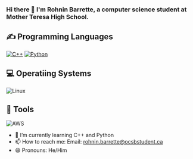 ### Hi there 👋 I'm Rohnin Barrette, a computer science student at Mother Teresa High School.

## ✍ Programming Languages
<p>
  <a href="https://github.com/search?q=user%3AMr-Coxall+language%3Acpp"><img alt="C++" src="https://custom-icon-badges.herokuapp.com/badge/C++-9C033A.svg?logo=cpp2&logoColor=white"></a>
  <a href="https://github.com/search?q=user%3AMr-Coxall+language%3Apython"><img alt="Python" src="https://img.shields.io/badge/Python-14354C.svg?logo=python&logoColor=white"></a>

## 💻 Operatiing Systems

  ![Linux](https://img.shields.io/badge/Linux-FCC624?logo=linux&logoColor=white)

## 🔧 Tools
  ![AWS](https://img.shields.io/badge/AWS-%23FF9900.svg?style=for-the-badge&logo=amazon-aws&logoColor=green)  
  
- 🌱 I’m currently learning C++ and Python
- 📫 How to reach me: Email: rohnin.barrette@ocsbstudent.ca
- 😄 Pronouns: He/Him


